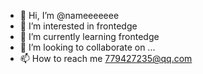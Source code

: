 - 👋 Hi, I’m @nameeeeeee
- 👀 I’m interested in frontedge
- 🌱 I’m currently learning frontedge
- 💞️ I’m looking to collaborate on ...
- 📫 How to reach me 779427235@qq.com
<!---
nameeeeeee/nameeeeeee is a ✨ special ✨ repository because its `README.md` (this file) appears on your GitHub profile.
You can click the Preview link to take a look at your changes.
--->
